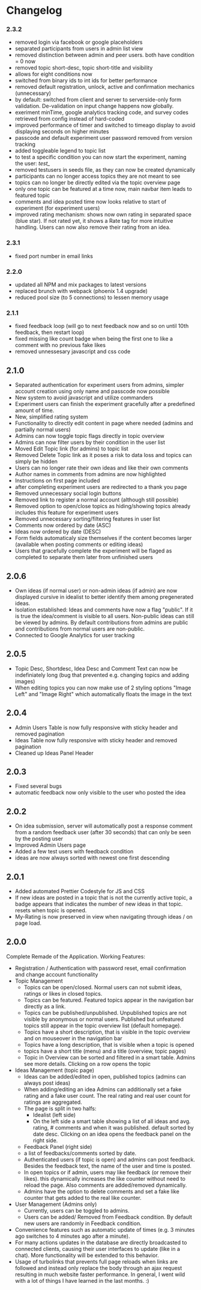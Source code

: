 # Changelog

### 2.3.2
 * removed login via facebook or google placeholders
 * separated participants from users in admin list view
 * removed distinction between admin and peer users. both have condition = 0 now
 * removed topic short-desc, topic short-title and visibility
 * allows for eight conditions now
 * switched from binary ids to int ids for better performance
 * removed default registration, unlock, active and confirmation mechanics (unnecessary)
 * by default: switched from client and server to serverside-only form validation. De-validation on input change happens now globally.
 * exeriment minTime, google analytics tracking code, and survey codes retrieved from config instead of hard-coded
 * improved performance of timer and switched to timeago display to avoid displaying seconds on higher minutes
 * passcode and default experiment user password removed from version tracking
 * added toggleable legend to topic list
 * to test a specific condition you can now start the experiment, naming the user:  *test_<condition>*
 * removed testusers in seeds file, as they can now be created dynamically
 * participants can no longer access topics they are not meant to see
 * topics can no longer be directly edited via the topic overview page
 * only one topic can be featured at a time now, main navbar item leads to featured topic
 * comments and idea posted time now looks relative to start of experiment (for experiment users)
 * improved rating mechanism: shows now own rating in separated space (blue star). If not rated yet, it shows a Rate tag for more intuitive handling. Users can now also remove their rating from an idea.

### 2.3.1
 * fixed port number in email links

### 2.2.0
 * updated all NPM and mix packages to latest versions
 * replaced brunch with webpack (phoenix 1.4 upgrade)
 * reduced pool size (to 5 connections) to lessen memory usage

### 2.1.1
 * fixed feedback loop (will go to next feedback now and so on until 10th feedback, then restart loop)
 * fixed missing like count badge when being the first one to like a comment with no previous fake likes
 * removed unnessesary javascript and css code

## 2.1.0
 * Separated authentication for experiment users from admins, simpler account creation using only name and passcode now possible
 * New system to avoid javascript and utilize commanders
 * Experiment users can finish the experiment gracefully after a predefined amount of time.
 * New, simplified rating system
 * Functionality to directly edit content in page where needed (admins and partially normal users)
 * Admins can now toggle topic flags directly in topic overview
 * Admins can now filter users by their condition in the user list
 * Moved Edit Topic link (for admins) to topic list
 * Removed Delete Topic link as it poses a risk to data loss and topics can simply be hidden
 * Users can no longer rate their own ideas and like their own comments
 * Author names in comments from admins are now highlighted
 * Instructions on first page included
 * after completing experiment users are redirected to a thank you page
 * Removed unnecessary social login buttons
 * Removed link to register a normal account (although still possible)
 * Removed option to open/close topics as hiding/showing topics already includes this feature for experiment users
 * Removed unnecessary sorting/filtering features in user list
 * Comments now ordered by date (ASC)
 * Ideas now ordered by date (DESC)
 * Form fields automaticaly size themselves if the content becomes larger (available when posting comments or editing ideas)
 * Users that gracefully complete the experiment will be flaged as completed to separate them later from unfinished users

## 2.0.6
 * Own ideas (if normal user) or non-admin ideas (if admin) are now displayed cursive in idealist to better identify them among pregenerated ideas.
 * Isolation established: Ideas and comments have now a flag "public". If it is true the idea/comment is visible to all users. Non-public ideas can still be viewed by admins. By default contributions from admins are public and contributions from normal users are non-public.
 * Connected to Google Analytics for user tracking

## 2.0.5
 * Topic Desc, Shortdesc, Idea Desc and Comment Text can now be indefiniately long (bug that prevented e.g. changing topics and adding images)
 * When editing topics you can now make use of 2 styling options "Image Left" and "Image Right" which automatically floats the image in the text

## 2.0.4
 * Admin Users Table is now fully responsive with sticky header and removed pagination
 * Ideas Table now fully responsive with sticky header and removed pagination
 * Cleaned up Ideas Panel Header

## 2.0.3
 * Fixed several bugs
 * automatic feedback now only visible to the user who posted the idea

## 2.0.2
 * On idea submission, server will automatically post a response comment from a random feedback user (after 30 seconds) that can only be seen by the posting user
 * Improved Admin Users page
 * Added a few test users with feedback condition
 * ideas are now always sorted with newest one first descending

## 2.0.1
 * Added automated Prettier Codestyle for JS and CSS
 * If new ideas are posted in a topic that is not the currently active topic, a badge appears that indicates the number of new ideas in that topic. resets when topic is opened.
 * My-Rating is now preserved in view when navigating through ideas / on page load.

## 2.0.0
Complete Remade of the Application. Working Features:
 * Registration / Authentication with password reset, email confirmation and change account functionality
 * Topic Management
   * Topics can be open/closed. Normal users can not submit ideas, ratings or likes in closed topics.
   * Topics can be featured. Featured topics appear in the navigation bar directly as a link.
   * Topics can be published/unpublished. Unpublished topics are not visible by anonymous or normal users. Published but unfeatured topics still appear in the topic overview list (default homepage).
   * Topics have a short description, that is visible in the topic overview and on mouseover in the navigation bar
   * Topics have a long description, that is visible when a topic is opened
   * topics have a short title (menu) and a title (overview, topic pages)
   * Topic in Overview can be sorted and filtered in a smart table. Admins see more details. Clicking on a row opens the topic
 * Ideas Management (topic page)
   * Ideas can be added/edited in open, published topics (admins can always post ideas)
   * When adding/editing an idea Admins can additionally set a fake rating and a fake user count. The real rating and real user count for ratings are aggregated.
   * The page is split in two halfs:
     * Idealist (left side)
     * On the left side a smart table showing a list of all ideas and avg. rating, # comments and when it was published. default sorted by date desc. Clicking on an idea opens the feedback panel on the right side.
   * Feedback Panel (right side)
   * a list of feedbacks/comments sorted by date.
   * Authenticated users (if topic is open) and admins can post feedback. Besides the feedback text, the name of the user and time is posted.
   * In open topics or if admin, users may like feedback (or remove their likes). this dynamically increases the like counter without need to reload the page. Also comments are added/removed dynamically.
   * Admins have the option to delete comments and set a fake like counter that gets added to the real like counter.
 * User Management (Admins only)
   * Currently, users can be toggled to admins.
   * Users can be added/ Removed from Feedback condition. By default new users are randomly in Feedback condition.
 * Convenience features such as automatic update of times (e.g. 3 minutes ago switches to 4 minutes ago after a minute).
 * For many actions updates in the database are directly broadcasted to connected clients, causing their user interfaces to update (like in a chat). More functionality will be extended to this behavior.
 * Usage of turbolinks that prevents full page reloads when links are followed and instead only replace the body through an ajax request resulting in much website faster performance. In general, I went wild with a lot of things I have learned in the last months. :)
